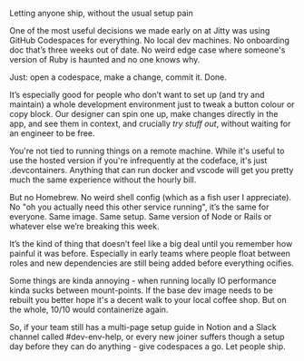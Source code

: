 Letting anyone ship, without the usual setup pain

One of the most useful decisions we made early on at Jitty was using GitHub Codespaces for everything. No local dev machines. No onboarding doc that’s three weeks out of date. No weird edge case where someone's version of Ruby is haunted and no one knows why.

Just: open a codespace, make a change, commit it. Done.

It’s especially good for people who don’t want to set up (and try and maintain) a whole development environment just to tweak a button colour or copy block. Our designer can spin one up, make changes directly in the app, and see them in context, and crucially _try stuff out_, without waiting for an engineer to be free. 

You're not tied to running things on a remote machine. While it's useful to use the hosted version if you're infrequently at the codeface, it's just .devcontainers. Anything that can run docker and vscode will get you pretty much the same experience without the hourly bill.

But no Homebrew. No weird shell config (which as a fish user I appreciate). No "oh you actually need this other service running", it’s the same for everyone. Same image. Same setup. Same version of Node or Rails or whatever else we’re breaking this week.

It’s the kind of thing that doesn’t feel like a big deal until you remember how painful it was before. Especially in early teams where people float between roles and new dependencies are still being added before everything ocifies.

Some things are kinda annoying - when running locally IO performance kinda sucks between mount-points. If the base dev image needs to be rebuilt you better hope it's a decent walk to your local coffee shop. But on the whole, 10/10 would containerize again.

So, if your team still has a multi-page setup guide in Notion and a Slack channel called #dev-env-help, or every new joiner suffers though a setup day before they can do anything - give codespaces a go. Let people ship.
